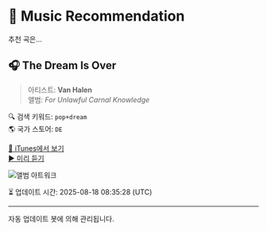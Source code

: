 
# 🎵 Music Recommendation

추천 곡은...

## 🎧 The Dream Is Over  
> 아티스트: **Van Halen**  
> 앨범: _For Unlawful Carnal Knowledge_  

🔍 검색 키워드: `pop+dream`  
🌎 국가 스토어: `DE`

[🔗 iTunes에서 보기](https://music.apple.com/de/album/the-dream-is-over/368011586?i=368011668&uo=4)  
[▶️ 미리 듣기](https://audio-ssl.itunes.apple.com/itunes-assets/AudioPreview125/v4/61/03/df/6103dfe1-4cda-3781-1a66-762d0fbb30a6/mzaf_1052847316953233718.plus.aac.p.m4a)

![앨범 아트워크](https://is1-ssl.mzstatic.com/image/thumb/Music/79/e8/b9/mzi.btyrgpzm.jpg/100x100bb.jpg)

⏳ 업데이트 시간: 2025-08-18 08:35:28 (UTC)

---
자동 업데이트 봇에 의해 관리됩니다.
